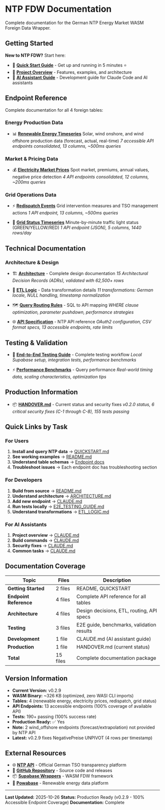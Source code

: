 # NTP FDW Documentation

Complete documentation for the German NTP Energy Market WASM Foreign Data Wrapper.

## Getting Started

**New to NTP FDW?** Start here:
- 📘 **[Quick Start Guide](../QUICKSTART.md)** - Get up and running in 5 minutes ⭐
- 📖 **[Project Overview](../README.md)** - Features, examples, and architecture
- 🤖 **[AI Assistant Guide](../CLAUDE.md)** - Development guide for Claude Code and AI assistants

## Endpoint Reference

Complete documentation for all 4 foreign tables:

### Energy Production Data
- 📊 **[Renewable Energy Timeseries](renewable-energy.md)**
  Solar, wind onshore, and wind offshore production data (forecast, actual, real-time)
  *7 accessible API endpoints consolidated, 13 columns, ~500ms queries*

### Market & Pricing Data
- 💰 **[Electricity Market Prices](electricity-prices.md)**
  Spot market, premiums, annual values, negative price detection
  *4 API endpoints consolidated, 12 columns, ~200ms queries*

### Grid Operations Data
- ⚡ **[Redispatch Events](redispatch.md)**
  Grid intervention measures and TSO management actions
  *1 API endpoint, 13 columns, ~500ms queries*

- 🚦 **[Grid Status Timeseries](grid-status.md)**
  Minute-by-minute traffic light status (GREEN/YELLOW/RED)
  *1 API endpoint (JSON), 5 columns, 1440 rows/day*

## Technical Documentation

### Architecture & Design
- 🏗️ **[Architecture](../reference/ARCHITECTURE.md)** - Complete design documentation
  *15 Architectural Decision Records (ADRs), validated with 62,500+ rows*

- 🔄 **[ETL Logic](../reference/ETL_LOGIC.md)** - Data transformation details
  *11 transformations: German locale, NULL handling, timestamp normalization*

- 🗺️ **[Query Routing Rules](../reference/ROUTING_RULES.md)** - SQL to API mapping
  *WHERE clause optimization, parameter pushdown, performance strategies*

- 🌐 **[API Specification](../reference/API_SPECIFICATION.md)** - NTP API reference
  *OAuth2 configuration, CSV format specs, 13 accessible endpoints, rate limits*

## Testing & Validation

- 🧪 **[End-to-End Testing Guide](../guides/E2E_TESTING_GUIDE.md)** - Complete testing workflow
  *Local Supabase setup, integration tests, performance benchmarks*

- ⚡ **[Performance Benchmarks](../../tests/test_performance_benchmarks.md)** - Query performance
  *Real-world timing data, scaling characteristics, optimization tips*

## Production Information

- 📦 **[HANDOVER.md](../HANDOVER.md)** - Current status and security fixes
  *v0.2.0 status, 6 critical security fixes (C-1 through C-8), 155 tests passing*

## Quick Links by Task

### For Users
1. **Install and query NTP data** → [QUICKSTART.md](../QUICKSTART.md)
2. **See working examples** → [README.md](../README.md#usage-examples)
3. **Understand table schemas** → [Endpoint docs](#endpoint-reference)
4. **Troubleshoot issues** → Each endpoint doc has troubleshooting section

### For Developers
1. **Build from source** → [README.md](../README.md#building-from-source)
2. **Understand architecture** → [ARCHITECTURE.md](ARCHITECTURE.md)
3. **Add new endpoint** → [CLAUDE.md](../CLAUDE.md#common-development-tasks)
4. **Run tests locally** → [E2E_TESTING_GUIDE.md](E2E_TESTING_GUIDE.md)
5. **Understand transformations** → [ETL_LOGIC.md](ETL_LOGIC.md)

### For AI Assistants
1. **Project overview** → [CLAUDE.md](../CLAUDE.md)
2. **Build commands** → [CLAUDE.md](../CLAUDE.md#quick-reference)
3. **Security fixes** → [CLAUDE.md](../CLAUDE.md#critical-implementation-patterns)
4. **Common tasks** → [CLAUDE.md](../CLAUDE.md#common-development-tasks)

## Documentation Coverage

| Topic | Files | Description |
|-------|-------|-------------|
| **Getting Started** | 2 files | README, QUICKSTART |
| **Endpoint Reference** | 4 files | Complete API reference for all tables |
| **Architecture** | 4 files | Design decisions, ETL, routing, API specs |
| **Testing** | 3 files | E2E guide, benchmarks, validation results |
| **Development** | 1 file | CLAUDE.md (AI assistant guide) |
| **Production** | 1 file | HANDOVER.md (current status) |
| **Total** | 15 files | Complete documentation package |

## Version Information

- **Current Version:** v0.2.9
- **WASM Binary:** ~326 KB (optimized, zero WASI CLI imports)
- **Tables:** 4 (renewable energy, electricity prices, redispatch, grid status)
- **API Endpoints:** 13 accessible endpoints (100% coverage of available API)
- **Tests:** 190+ passing (100% success rate)
- **Production Ready:** ✅ Yes
- **Note:** 2 wind_offshore endpoints (forecast/extrapolation) not provided by NTP API
- **Latest:** v0.2.9 fixes NegativePreise UNPIVOT (4 rows per timestamp)

## External Resources

- 🌐 **[NTP API](https://www.netztransparenz.de)** - Official German TSO transparency platform
- 🐙 **[GitHub Repository](https://github.com/powabase/supabase-fdw-ntp)** - Source code and releases
- 📦 **[Supabase Wrappers](https://github.com/supabase/wrappers)** - WASM FDW framework
- 🏢 **[Powabase](https://github.com/powabase)** - Renewable energy data platform

---

**Last Updated:** 2025-10-26
**Status:** Production Ready (v0.2.9 - 100% Accessible Endpoint Coverage)
**Documentation:** Complete
